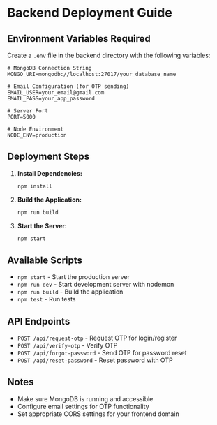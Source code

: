 # Backend Deployment Guide

## Environment Variables Required

Create a `.env` file in the backend directory with the following variables:

```env
# MongoDB Connection String
MONGO_URI=mongodb://localhost:27017/your_database_name

# Email Configuration (for OTP sending)
EMAIL_USER=your_email@gmail.com
EMAIL_PASS=your_app_password

# Server Port
PORT=5000

# Node Environment
NODE_ENV=production
```

## Deployment Steps

1. **Install Dependencies:**
   ```bash
   npm install
   ```

2. **Build the Application:**
   ```bash
   npm run build
   ```

3. **Start the Server:**
   ```bash
   npm start
   ```

## Available Scripts

- `npm start` - Start the production server
- `npm run dev` - Start development server with nodemon
- `npm run build` - Build the application
- `npm test` - Run tests

## API Endpoints

- `POST /api/request-otp` - Request OTP for login/register
- `POST /api/verify-otp` - Verify OTP
- `POST /api/forgot-password` - Send OTP for password reset
- `POST /api/reset-password` - Reset password with OTP

## Notes

- Make sure MongoDB is running and accessible
- Configure email settings for OTP functionality
- Set appropriate CORS settings for your frontend domain
